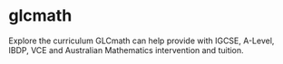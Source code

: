 # glcmath
Explore the curriculum GLCmath can help provide with IGCSE, A-Level, IBDP, VCE and Australian Mathematics intervention and tuition.
